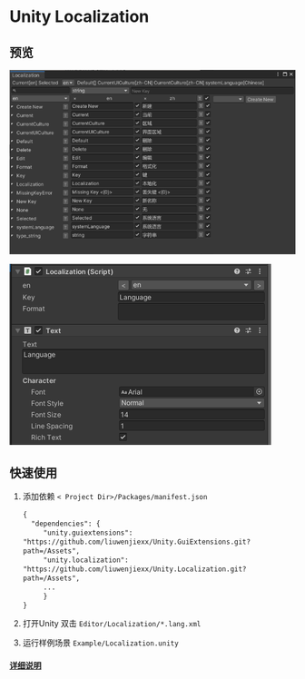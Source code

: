 # Unity Localization



## 预览

![](Assets/README/Localization.PNG)



![](Assets/README/Localization-Text.PNG)



## 快速使用

1. 添加依赖 `< Project Dir>/Packages/manifest.json`

   ```
   {
     "dependencies": {
     	"unity.guiextensions": "https://github.com/liuwenjiexx/Unity.GuiExtensions.git?path=/Assets",
     	"unity.localization": "https://github.com/liuwenjiexx/Unity.Localization.git?path=/Assets",
     	...
     	}
   }
   ```

2. 打开Unity 双击 `Editor/Localization/*.lang.xml` 

3. 运行样例场景 `Example/Localization.unity`





#### [**详细说明**](Assets/README.md)

